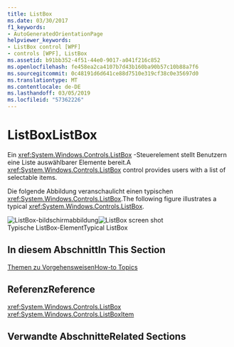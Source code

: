 ```yaml
---
title: ListBox
ms.date: 03/30/2017
f1_keywords:
- AutoGeneratedOrientationPage
helpviewer_keywords:
- ListBox control [WPF]
- controls [WPF], ListBox
ms.assetid: b91bb352-4f51-44e0-9017-a041f216c852
ms.openlocfilehash: fe458ea2ca4107b7d43b160ba90b57c10b88a7f6
ms.sourcegitcommit: 0c48191d6d641ce88d7510e319cf38c0e35697d0
ms.translationtype: MT
ms.contentlocale: de-DE
ms.lasthandoff: 03/05/2019
ms.locfileid: "57362226"
---
```

# <a name="listbox"></a><span data-ttu-id="a4e10-102">ListBox</span><span class="sxs-lookup"><span data-stu-id="a4e10-102">ListBox</span></span>
<span data-ttu-id="a4e10-103">Ein <xref:System.Windows.Controls.ListBox> -Steuerelement stellt Benutzern eine Liste auswählbarer Elemente bereit.</span><span class="sxs-lookup"><span data-stu-id="a4e10-103">A <xref:System.Windows.Controls.ListBox> control provides users with a list of selectable items.</span></span>  
  
 <span data-ttu-id="a4e10-104">Die folgende Abbildung veranschaulicht einen typischen <xref:System.Windows.Controls.ListBox>.</span><span class="sxs-lookup"><span data-stu-id="a4e10-104">The following figure illustrates a typical <xref:System.Windows.Controls.ListBox>.</span></span>  
  
 <span data-ttu-id="a4e10-105">![ListBox-bildschirmabbildung](./media/ss-ctl-listbox.gif "SS_CTL_listbox")</span><span class="sxs-lookup"><span data-stu-id="a4e10-105">![ListBox screen shot](./media/ss-ctl-listbox.gif "SS_CTL_listbox")</span></span>  
<span data-ttu-id="a4e10-106">Typische ListBox-Element</span><span class="sxs-lookup"><span data-stu-id="a4e10-106">Typical ListBox</span></span>  
  
## <a name="in-this-section"></a><span data-ttu-id="a4e10-107">In diesem Abschnitt</span><span class="sxs-lookup"><span data-stu-id="a4e10-107">In This Section</span></span>  
 [<span data-ttu-id="a4e10-108">Themen zu Vorgehensweisen</span><span class="sxs-lookup"><span data-stu-id="a4e10-108">How-to Topics</span></span>](listbox-how-to-topics.md)  
  
## <a name="reference"></a><span data-ttu-id="a4e10-109">Referenz</span><span class="sxs-lookup"><span data-stu-id="a4e10-109">Reference</span></span>  
 <xref:System.Windows.Controls.ListBox>  
  <xref:System.Windows.Controls.ListBoxItem>  
  
## <a name="related-sections"></a><span data-ttu-id="a4e10-110">Verwandte Abschnitte</span><span class="sxs-lookup"><span data-stu-id="a4e10-110">Related Sections</span></span>
